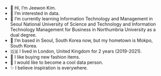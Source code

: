 - 👋 Hi, I’m Jeewon Kim.
- 👀 I’m interested in data.
- 🌱 I’m currently learning Information Technology and Management in Seoul National University of Science and Technology and Information Technology Management for Business in Northumbria University as a dual degree.
- 💞️ I’m based in Seoul, South Korea now, but my hometown is Mokpo, South Korea.
- 🇬🇧 I lived in London, United Kingdom for 2 years (2019-2021).
- 👗 I like buying new fashion items.
- 💭 I would like to become a cool data person.
- ✨ I believe inspiration is everywhere.

<!---
jeewonkimm2/jeewonkimm2 is a ✨ special ✨ repository because its `README.md` (this file) appears on your GitHub profile.
You can click the Preview link to take a look at your changes.
--->
